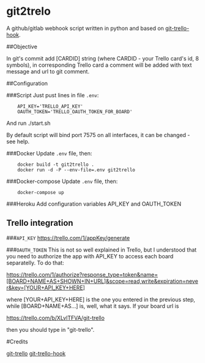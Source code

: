 # git2trelo

A github/gitlab webhook script written in python and based on [git-trello-hook](https://github.com/hewigovens/git-trello-hook).

##Objective

In git's commit add [CARDID] string (where CARDID - your Trello card's id, 8 symbols), 
in corresponding Trello card a comment will be added with text message and url to git comment.

##Configuration

###Script
Just pust lines in file `.env`:

        API_KEY='TRELLO_API_KEY'
        OAUTH_TOKEN='TRELLO_OAUTH_TOKEN_FOR_BOARD'
        
And run ./start.sh

By default script will bind port 7575 on all interfaces, it can be changed - see help.

###Docker
Update `.env` file, then:

        docker build -t git2trello .
        docker run -d -P --env-file=.env git2trello

###Docker-compose
Update `.env` file, then:

        docker-compose up

###Heroku
Add configuration variables API_KEY and OAUTH_TOKEN

## Trello integration

###`API_KEY`
https://trello.com/1/appKey/generate

###`OAUTH_TOKEN`
This is not so well explained in Trello, but I understood that you need to authorize the app with API_KEY to access each board separatelly. To do that:

https://trello.com/1/authorize?response_type=token&name=[BOARD+NAME+AS+SHOWN+IN+URL]&scope=read,write&expiration=never&key=[YOUR+API_KEY+HERE]

where [YOUR+API_KEY+HERE] is the one you entered in the previous step, while [BOARD+NAME+AS...] is, well, what it says. If your board url is 

https://trello.com/b/XLvlTFVA/git-trello

then you should type in "git-trello".

#Credits

[git-trello](https://github.com/zmilojko/git-trello)
[git-trello-hook](https://github.com/hewigovens/git-trello-hook)
